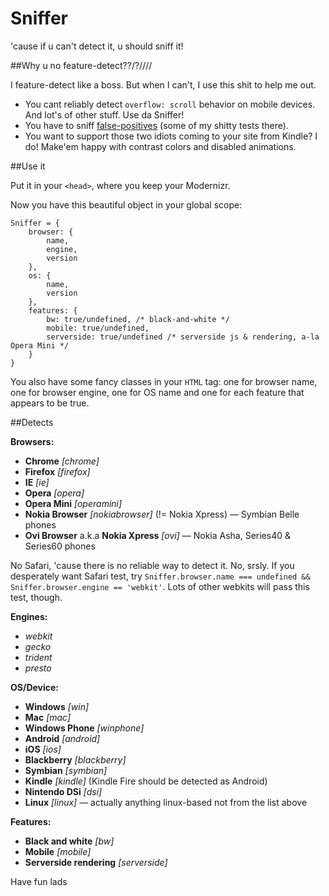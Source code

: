 Sniffer
=======

'cause if u can't detect it, u should sniff it!

##Why u no feature-detect??/?////

I feature-detect like a boss. But when I can't, I use this shit to help me out.

- You cant reliably detect `overflow: scroll` behavior on mobile devices. And lot's of other stuff. Use da Sniffer!
- You have to sniff [false-positives](https://docs.google.com/spreadsheet/ccc?key=0AjA1cIs8C8MGdFdyQ0lMQnhMbHJEeVZpMW9XejhzU2c&usp=sharing) (some of my shitty tests there).
- You want to support those two idiots coming to your site from Kindle? I do! Make'em happy with contrast colors and disabled animations.

##Use it

Put it in your `<head>`, where you keep your Modernizr.

Now you have this beautiful object in your global scope:

	Sniffer = {
		browser: {
			name,
			engine,
			version
		},
		os: {
			name,
			version
		},
		features: {
			bw: true/undefined, /* black-and-white */
			mobile: true/undefined,
			serverside: true/undefined /* serverside js & rendering, a-la Opera Mini */
		}
	}
	
You also have some fancy classes in your `HTML` tag: one for browser name, one for browser engine, one for OS name and one for each feature that appears to be true.

##Detects

**Browsers:**

- **Chrome** *[chrome]*
- **Firefox** *[firefox]*
- **IE** *[ie]*
- **Opera** *[opera]*
- **Opera Mini** *[operamini]*
- **Nokia Browser** *\[nokiabrowser\]* (!= Nokia Xpress) — Symbian Belle phones
- **Ovi Browser** a.k.a **Nokia Xpress** *[ovi]* — Nokia Asha, Series40 & Series60 phones

No Safari, 'cause there is no reliable way to detect it. No, srsly. If you desperately want Safari test, try `Sniffer.browser.name === undefined && Sniffer.browser.engine == 'webkit'`. Lots of other webkits will pass this test, though.

**Engines:**

- *webkit*
- *gecko*
- *trident*
- *presto*

**OS/Device:**

- **Windows** *[win]*
- **Mac** *[mac]*
- **Windows Phone** *[winphone]*
- **Android** *[android]*
- **iOS** *[ios]*
- **Blackberry** *[blackberry]*
- **Symbian** *[symbian]*
- **Kindle** *\[kindle\]* (Kindle Fire should be detected as Android)
- **Nintendo DSi** *[dsi]*
- **Linux** *[linux]* — actually anything linux-based not from the list above

**Features:**

- **Black and white** *[bw]*
- **Mobile** *[mobile]*
- **Serverside rendering** *[serverside]*


Have fun lads
